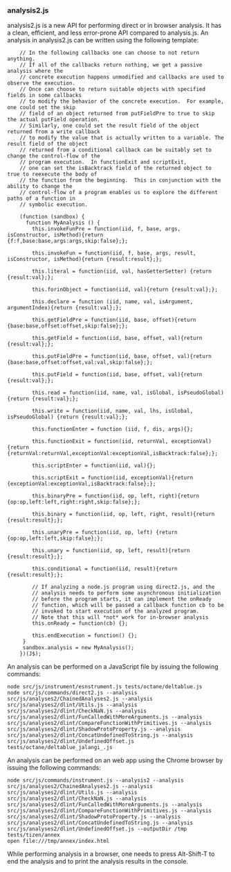 ### analysis2.js ###

analysis2.js is a new API for performing direct or in browser analysis.  It has a clean, efficient, and less error-prone
API compared to analysis.js.  An analysis in analysis2.js can be written using the following template:  

```
    // In the following callbacks one can choose to not return anything.
    // If all of the callbacks return nothing, we get a passive analysis where the
    // concrete execution happens unmodified and callbacks are used to observe the execution.
    // Once can choose to return suitable objects with specified fields in some callbacks
    // to modify the behavior of the concrete execution.  For example, one could set the skip
    // field of an object returned from putFieldPre to true to skip the actual putField operation.
    // Similarly, one could set the result field of the object returned from a write callback
    // to modify the value that is actually written to a variable. The result field of the object
    // returned from a conditional callback can be suitably set to change the control-flow of the
    // program execution.  In functionExit and scriptExit,
    // one can set the isBacktrack field of the returned object to true to reexecute the body of
    // the function from the beginning.  This in conjunction with the ability to change the
    // control-flow of a program enables us to explore the different paths of a function in
    // symbolic execution.

    (function (sandbox) {
      function MyAnalysis () {
        this.invokeFunPre = function(iid, f, base, args, isConstructor, isMethod){return {f:f,base:base,args:args,skip:false};};

        this.invokeFun = function(iid, f, base, args, result, isConstructor, isMethod){return {result:result};};

        this.literal = function(iid, val, hasGetterSetter) {return {result:val};};

        this.forinObject = function(iid, val){return {result:val};};

        this.declare = function (iid, name, val, isArgument, argumentIndex){return {result:val};};

        this.getFieldPre = function(iid, base, offset){return {base:base,offset:offset,skip:false};};

        this.getField = function(iid, base, offset, val){return {result:val};};

        this.putFieldPre = function(iid, base, offset, val){return {base:base,offset:offset,val:val,skip:false};};

        this.putField = function(iid, base, offset, val){return {result:val};};

        this.read = function(iid, name, val, isGlobal, isPseudoGlobal){return {result:val};};

        this.write = function(iid, name, val, lhs, isGlobal, isPseudoGlobal) {return {result:val};};

        this.functionEnter = function (iid, f, dis, args){};

        this.functionExit = function(iid, returnVal, exceptionVal){return {returnVal:returnVal,exceptionVal:exceptionVal,isBacktrack:false};};

        this.scriptEnter = function(iid, val){};

        this.scriptExit = function(iid, exceptionVal){return {exceptionVal:exceptionVal,isBacktrack:false};};

        this.binaryPre = function(iid, op, left, right){return {op:op,left:left,right:right,skip:false};};

        this.binary = function(iid, op, left, right, result){return {result:result};};

        this.unaryPre = function(iid, op, left) {return {op:op,left:left,skip:false};};

        this.unary = function(iid, op, left, result){return {result:result};};

        this.conditional = function(iid, result){return {result:result};};

        // If analyzing a node.js program using direct2.js, and the
        // analysis needs to perform some asynchronous initialization
        // before the program starts, it can implement the onReady
        // function, which will be passed a callback function cb to be
        // invoked to start execution of the analyzed program.
        // Note that this will *not* work for in-browser analysis
        this.onReady = function(cb) {};

        this.endExecution = function() {};
     }
     sandbox.analysis = new MyAnalysis();
    })(J$);
```

An analysis can be performed on a JavaScript file by issuing the following commands:

    node src/js/instrument/esnstrument.js tests/octane/deltablue.js
	node src/js/commands/direct2.js --analysis src/js/analyses2/ChainedAnalyses2.js --analysis src/js/analyses2/dlint/Utils.js --analysis src/js/analyses2/dlint/CheckNaN.js --analysis src/js/analyses2/dlint/FunCalledWithMoreArguments.js --analysis src/js/analyses2/dlint/CompareFunctionWithPrimitives.js --analysis src/js/analyses2/dlint/ShadowProtoProperty.js --analysis src/js/analyses2/dlint/ConcatUndefinedToString.js --analysis src/js/analyses2/dlint/UndefinedOffset.js tests/octane/deltablue_jalangi_.js
	    
An analysis can be performed on an web app using the Chrome browser by issuing the following commands:

    node src/js/commands/instrument.js --analysis2 --analysis src/js/analyses2/ChainedAnalyses2.js --analysis src/js/analyses2/dlint/Utils.js --analysis src/js/analyses2/dlint/CheckNaN.js --analysis src/js/analyses2/dlint/FunCalledWithMoreArguments.js --analysis src/js/analyses2/dlint/CompareFunctionWithPrimitives.js --analysis src/js/analyses2/dlint/ShadowProtoProperty.js --analysis src/js/analyses2/dlint/ConcatUndefinedToString.js --analysis src/js/analyses2/dlint/UndefinedOffset.js --outputDir /tmp tests/tizen/annex    
    open file:///tmp/annex/index.html

While performing analysis in a browser, one needs to press Alt-Shift-T to end the analysis and to print the analysis results in the console.

